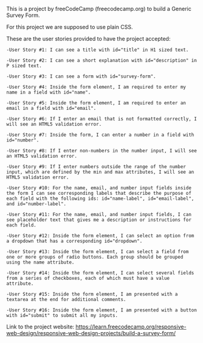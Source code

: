 This is a project by freeCodeCamp (freecodecamp.org) to build a Generic Survey Form.

For this project we are supposed to use plain CSS.

These are the user stories provided to have the project accepted:

    -User Story #1: I can see a title with id="title" in H1 sized text.

    -User Story #2: I can see a short explanation with id="description" in P sized text.

    -User Story #3: I can see a form with id="survey-form".
    
    -User Story #4: Inside the form element, I am required to enter my name in a field with id="name".
    
    -User Story #5: Inside the form element, I am required to enter an email in a field with id="email".
    
    -User Story #6: If I enter an email that is not formatted correctly, I will see an HTML5 validation error.
    
    -User Story #7: Inside the form, I can enter a number in a field with id="number".
    
    -User Story #8: If I enter non-numbers in the number input, I will see an HTML5 validation error.
    
    -User Story #9: If I enter numbers outside the range of the number input, which are defined by the min and max attributes, I will see an HTML5 validation error.
    
    -User Story #10: For the name, email, and number input fields inside the form I can see corresponding labels that describe the purpose of each field with the following ids: id="name-label", id="email-label", and id="number-label".
    
    -User Story #11: For the name, email, and number input fields, I can see placeholder text that gives me a description or instructions for each field.
    
    -User Story #12: Inside the form element, I can select an option from a dropdown that has a corresponding id="dropdown".
    
    -User Story #13: Inside the form element, I can select a field from one or more groups of radio buttons. Each group should be grouped using the name attribute.
    
    -User Story #14: Inside the form element, I can select several fields from a series of checkboxes, each of which must have a value attribute.
    
    -User Story #15: Inside the form element, I am presented with a textarea at the end for additional comments.
    
    -User Story #16: Inside the form element, I am presented with a button with id="submit" to submit all my inputs.





Link to the project website:
https://learn.freecodecamp.org/responsive-web-design/responsive-web-design-projects/build-a-survey-form/